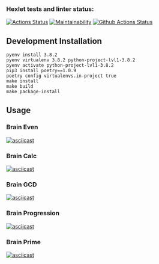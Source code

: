 ### Hexlet tests and linter status:
[![Actions Status](https://github.com/alexgreendev/python-project-lvl1/workflows/hexlet-check/badge.svg)](https://github.com/alexgreendev/python-project-lvl1/actions)
[![Maintainability](https://api.codeclimate.com/v1/badges/842debb3e951126e22d9/maintainability)](https://codeclimate.com/github/alexgreendev/python-project-lvl1/maintainability)
[![Github Actions Status](https://github.com/hexlet-boilerplates/python-package/workflows/Python%20CI/badge.svg)](https://github.com/alexgreendev/python-project-lvl1/actions)


## Development Installation
	pyenv install 3.8.2
	pyenv virtualenv 3.8.2 python-project-lvl1-3.8.2
	pyenv activate python-project-lvl1-3.8.2
	pip3 install poetry==1.0.9
	poetry config virtualenvs.in-project true
	make install
	make build
	make package-install

## Usage
### Brain Even
[![asciicast](https://asciinema.org/a/dL0z6nzigJiZn7vEOyMQ0RPGg.svg)](https://asciinema.org/a/dL0z6nzigJiZn7vEOyMQ0RPGg)

### Brain Calc
[![asciicast](https://asciinema.org/a/dMdJ0Hw7cTI8qtjHcSZBiQYlS.svg)](https://asciinema.org/a/dMdJ0Hw7cTI8qtjHcSZBiQYlS)

### Brain GCD
[![asciicast](https://asciinema.org/a/gzN5EkbFeC9XdJVrsM7Si38nS.svg)](https://asciinema.org/a/gzN5EkbFeC9XdJVrsM7Si38nS)

### Brain Progression
[![asciicast](https://asciinema.org/a/t3c0yJyZMTzf2uy6f5RBNUmmD.svg)](https://asciinema.org/a/t3c0yJyZMTzf2uy6f5RBNUmmD)

### Brain Prime
[![asciicast](https://asciinema.org/a/hYL2UBLI898djTrKRAyjZ1TXs.svg)](https://asciinema.org/a/hYL2UBLI898djTrKRAyjZ1TXs)

